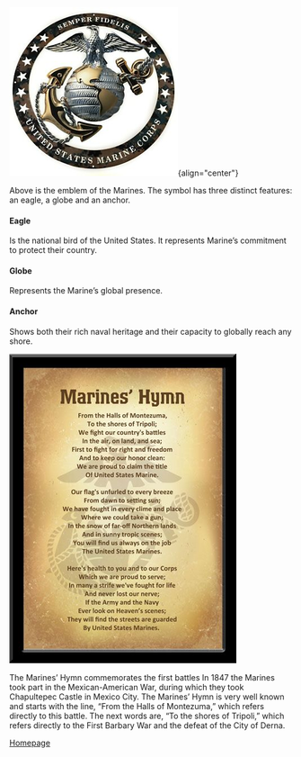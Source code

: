 ![EGA](EGA.jpg){align="center"}

Above is the emblem of the Marines. The symbol has three distinct features: an eagle, a globe and an anchor.
#### Eagle
Is the national bird of the United States. It represents Marine’s commitment to protect their country.
#### Globe 
Represents the Marine’s global presence.
#### Anchor 
Shows both their rich naval heritage and their capacity to globally reach any shore.

![Hymn](Hymn.jpg)

The Marines’ Hymn commemorates the first battles
In 1847 the Marines took part in the Mexican-American War, during which they took Chapultepec Castle in Mexico City.
The Marines’ Hymn is very well known and starts with the line, “From the Halls of Montezuma,” which refers directly to this battle.  The next words are, “To the shores of Tripoli,” which refers directly to the First Barbary War and the defeat of the City of Derna.


[Homepage](index.md) 
